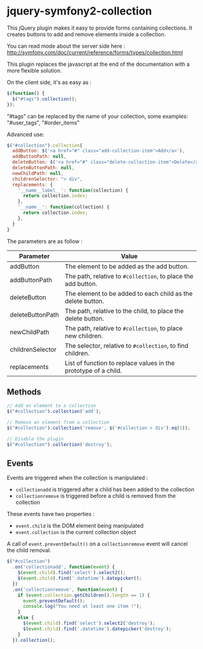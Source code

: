 jquery-symfony2-collection
==========================

This jQuery plugin makes it easy to provide forms containing collections. It creates
buttons to add and remove elements inside a collection.

You can read mode about the server side here :
http://symfony.com/doc/current/reference/forms/types/collection.html

This plugin replaces the javascript at the end of the documentation with a more
flexible solution.

On the client side, it's as easy as :

```js
$(function() {
  $("#tags").collection();
});
```

"#tags" can be replaced by the name of your collection, some examples: "#user_tags", "#order_items"

Advanced use:

```js
$("#collection").collection{
  addButton: $('<a href="#" class="add-collection-item">Add</a>'),
  addButtonPath: null,
  deleteButton: $('<a href="#" class="delete-collection-item">Delete</a>'),
  deleteButtonPath: null,
  newChildPath: null,
  childrenSelector: "> div",
  replacements: {
    '__name__label__': function(collection) {
      return collection.index;
    },
    '__name__': function(collection) {
      return collection.index;
    },
  }
}
```

The parameters are as follow :

| Parameter        | Value                                                              |
| ---------------- | ------------------------------------------------------------------ |
| addButton        | The element to be added as the add button.                         |
| addButtonPath    | The path, relative to ```#collection```, to place the add button.  |
| deleteButton     | The element to be added to each child as the delete button.        |
| deleteButtonPath | The path, relative to the child, to place the delete button.       |
| newChildPath     | The path, relative to ```#collection```, to place new children.    |
| childrenSelector | The selector, relative to ```#collection```, to find children.     |
| replacements     | List of function to replace values in the prototype of a child.    |


Methods
-------

```js
// Add an element to a collection
$("#collection").collection('add');

// Remove an element from a collection
$("#collection").collection('remove', $('#collection > div').eq(1));

// Disable the plugin
$("#collection").collection('destroy');
```

Events
------

Events are triggered when the collection is manipulated :

- ```collectionadd``` is triggered after a child has been added to the collection
- ```collectionremove``` is triggered before a child is removed from the collection

These events have two properties :

- ```event.child``` is the DOM element being manipulated
- ```event.collection``` is the current collection object

A call of ```event.preventDefault()``` on a ```collectionremove``` event
will cancel the child removal.

```js
$("#collection")
  .on('collectionadd', function(event) {
    $(event.child).find('select').select2();
    $(event.child).find('.datetime').datepicker();
  })
  .on('collectionremove', function(event) {
    if (event.collection.getChildren().length == 1) {
      event.preventDefault();
      console.log("You need at least one item !");
    }
    else {
      $(event.child).find('select').select2('destroy');
      $(event.child).find('.datetime').datepicker('destroy');
    }
  }).collection();
```

